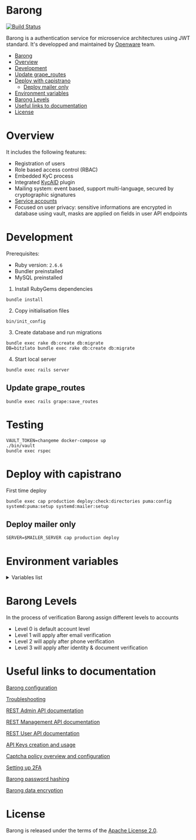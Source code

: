 [openware.com]: https://www.openware.com

# Barong
[![Build Status](https://ci.openware.work/api/badges/openware/barong/status.svg)](https://ci.openware.work/openware/barong)

Barong is a authentication service for microservice architectures using JWT standard.
It's developped and maintained by [Openware](https://www.openware.com) team.

- [Barong](#barong)
- [Overview](#overview)
- [Development](#development)
- [Update grape_routes](#update-grape_routes)
- [Deploy with capistrano](#deploy-with-capistrano)
  - [Deploy mailer only](#deploy-mailer-only)
- [Environment variables](#environment-variables)
- [Barong Levels](#barong-levels)
- [Useful links to documentation](#useful-links-to-documentation)
- [License](#license)

# Overview

It includes the following features:

- Registration of users
- Role based access control (RBAC)
- Embedded KyC process
- Integrated [KycAID](https://www.openware.com/sdk/docs/barong/kycaid.html) plugin
- Mailing system: event based, support multi-language, secured by cryptographic signatures
- [Service accounts](https://www.openware.com/sdk/docs/barong/service-accounts.html)
- Focused on user privacy: sensitive informations are encrypted in database using vault, masks are applied on fields in user API endpoints


# Development

Prerequisites:
- Ruby version: `2.6.6`
- Bundler preinstalled
- MySQL preinstalled

1. Install RubyGems dependencies
```
bundle install
```

2. Copy initialisation files
```
bin/init_config
```

3. Create database and run migrations
```
bundle exec rake db:create db:migrate
DB=bitzlato bundle exec rake db:create db:migrate
```

4. Start local server
```
bundle exec rails server
```

## Update grape_routes

```
bundle exec rails grape:save_routes
```

# Testing

```
VAULT_TOKEN=changeme docker-compose up
./bin/vault
bundle exec rspec
```

# Deploy with capistrano

First time deploy

```
bundle exec cap production deploy:check:directories puma:config systemd:puma:setup systemd:mailer:setup
```

## Deploy mailer only

```
SERVER=$MAILER_SERVER cap production deploy
```
# Environment variables
<details>
  <summary>Variables list</summary>

- **BARONG_REDIS_URL** - *url of redis server with port (example: 'redis://localhost:6379/1')*
- **BITZLATO_DATABASE_URL** - *(example: postgres://dbuser:dbpass@serverip:5432/dbname?pool=poolsize)*
- **BUGSNAG_API_KEY** - *Notifier API key from [bugsnag](https://www.bugsnag.com) (example: QWE1234567890)*
- **COOKIE_DOMAIN** - *Common domain for auth (example: .domain.com)*
- **DATABASE_COLLATION** - *(example: )*
- **DATABASE_HOST** - *(example: 192.168.1.1)*
- **DATABASE_NAME** - *(example: postgres)*
- **DATABASE_PASS** - *(example: postgres)*
- **DATABASE_PORT** - *(example: postgres)*
- **DATABASE_USER** - *(example: postgres)*
- **DIRECT_AUTH** - *(example: )*
- **DIRECT_SESSION_ACCESS** - *(example: )*
- **EVENT_API_RABBITMQ_URL** - *[Rabbit](https://www.rabbitmq.com/uri-spec.html) connection string (example: amqp://user:pass@host:10000/vhost)*
- **JWT_PRIVATE_KEY** - *[JWT](https://jwt.io/introduction)*
- **JWT_PRIVATE_KEY_PATH** - *[JWT](https://jwt.io/introduction)*
- **JWT_PUBLIC_KEY** - *[JWT](https://jwt.io/introduction)*
- **PEATIO_JWT_PUBLIC_KEY** - *[JWT](https://jwt.io/introduction)*
- **PORT** - *Specifies the port that Puma will listen on to receive requests (example: 3000)*
- **RAILS_MASTER_KEY** - *Master key (example: )*
- **RAILS_MAX_THREADS** - *Maximum number of threads for Puma (example: 5)*
- **RAILS_MIN_THREADS** - *Minimum number of threads for Puma (example: 1)*
- **RAILS_SERVE_STATIC_FILES** - *Set to serve static files from the /public folder (example: enabled)*
- **SECRET_KEY_BASE** - *[Key for encryption](https://github.com/openware/barong/pull/1150) on profile, phone and document models*
- **SESSION_KEY** - 
- **SESSION_SECRET** - *Something for Redis*
- **SKIP_SESSION_INVALIDATION** - *(example: )*
- **SLACKISTRANO_CHANNEL** - *[Slack](https://www.rubydoc.info/gems/slackistrano) channel to send deploy notification*
- **SLACKISTRANO_WEBHOOK** - *[Slack](https://www.rubydoc.info/gems/slackistrano) webhook to send deploy notification*
- **USE_BITZLATO_AUTHORIZATION** - 
- **VAULT_ENABLED** - *Set Barong to encrypt data with [Vault](https://www.vaultproject.io) (example: true)*
- **WEB_CONCURRENCY** - *Number of worker processes(example: 3)*
</details>

# Barong Levels

In the process of verification Barong assign different levels to accounts

- Level 0 is default account level
- Level 1 will apply after email verification
- Level 2 will apply after phone verification
- Level 3 will apply after identity & document verification

# Useful links to documentation
[Barong configuration](https://www.openware.com/sdk/docs/barong/configuration.html)

[Troubleshooting](https://www.openware.com/sdk/docs/barong/troubleshooting.html)

[REST Admin API documentation](https://www.openware.com/sdk/docs/barong/api/barong-admin-api-v2.html)

[REST Management API documentation](https://www.openware.com/sdk/docs/barong/api/barong-management-api-v2.html)

[REST User API documentation](https://www.openware.com/sdk/docs/barong/api/barong-user-api-v2.html)

[API Keys creation and usage](https://www.openware.com/sdk/docs/barong/general/api-keys.html)

[Captcha policy overview and configuration](https://www.openware.com/sdk/docs/barong/general/captcha.html)

[Setting up 2FA](https://www.openware.com/sdk/docs/barong/general/2fa.html)

[Barong password hashing](https://www.openware.com/sdk/docs/barong/general/password-hashing.html)

[Barong data encryption](https://www.openware.com/sdk/docs/barong/general/encryption.html)

# License
Barong is released under the terms of the [Apache License 2.0](https://github.com/openware/barong/blob/master/LICENSE.md).

